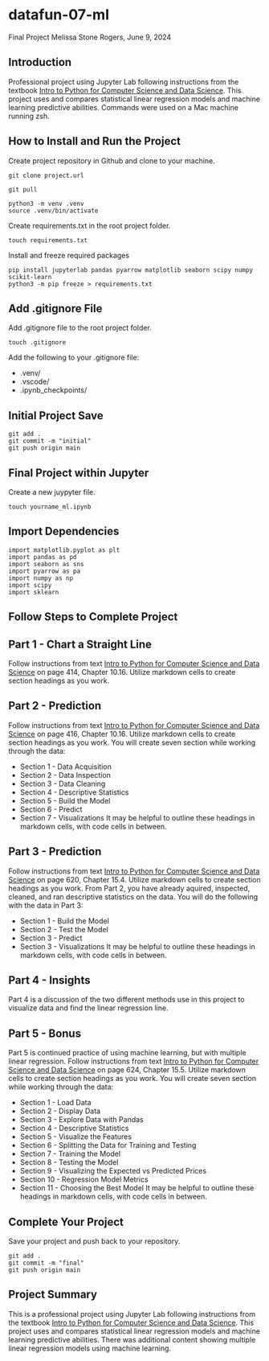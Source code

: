 # datafun-07-ml
Final Project
Melissa Stone Rogers, June 9, 2024

## Introduction
Professional project using Jupyter Lab following instructions from the textbook [Intro to Python for Computer Science and Data Science](https://deitel.com/intro-to-python-for-computer-science-and-data-science/). This project uses and compares statistical linear regression models and machine learning predictive abilities. 
Commands were used on a Mac machine running zsh.  

## How to Install and Run the Project
Create project repository in Github and clone to your machine.

```
git clone project.url
```
```
git pull
```

```
python3 -m venv .venv
source .venv/bin/activate
```

Create requirements.txt in the root project folder. 
```
touch requirements.txt
```

Install and freeze required packages 
```
pip install jupyterlab pandas pyarrow matplotlib seaborn scipy numpy scikit-learn
python3 -m pip freeze > requirements.txt

```

## Add .gitignore File
Add .gitignore file to the root project folder. 
```
touch .gitignore
```
Add the following to your .gitignore file: 
- .venv/
- .vscode/
- .ipynb_checkpoints/

## Initial Project Save
```
git add .
git commit -m "initial"                         
git push origin main
```

## Final Project within Jupyter
Create a new juypyter file. 
```
touch yourname_ml.ipynb
```

## Import Dependencies 
```
import matplotlib.pyplot as plt
import pandas as pd
import seaborn as sns
import pyarrow as pa
import numpy as np
import scipy
import sklearn
```
## Follow Steps to Complete Project

## Part 1 - Chart a Straight Line
Follow instructions from text [Intro to Python for Computer Science and Data Science](https://deitel.com/intro-to-python-for-computer-science-and-data-science/) on page 414, Chapter 10.16. Utilize markdown cells to create section headings as you work.  
 
## Part 2 - Prediction
Follow instructions from text [Intro to Python for Computer Science and Data Science](https://deitel.com/intro-to-python-for-computer-science-and-data-science/) on page 416, Chapter 10.16. Utilize markdown cells to create section headings as you work. You will create seven section while working through the data: 
- Section 1 - Data Acquisition
- Section 2 - Data Inspection
- Section 3 - Data Cleaning
- Section 4 - Descriptive Statistics
- Section 5 - Build the Model
- Section 6 - Predict
- Section 7 - Visualizations
It may be helpful to outline these headings in markdown cells, with code cells in between. 

## Part 3 - Prediction
Follow instructions from text [Intro to Python for Computer Science and Data Science](https://deitel.com/intro-to-python-for-computer-science-and-data-science/) on page 620, Chapter 15.4. Utilize markdown cells to create section headings as you work. From Part 2, you have already aquired, inspected, cleaned, and ran descriptive statistics on the data. You will do the following with the data in Part 3: 
- Section 1 - Build the Model
- Section 2 - Test the Model
- Section 3 - Predict 
- Section 3 - Visualizations
It may be helpful to outline these headings in markdown cells, with code cells in between. 

## Part 4 - Insights
Part 4 is a discussion of the two different methods use in this project to visualize data and find the linear regression line. 

## Part 5 - Bonus
Part 5 is continued practice of using machine learning, but with multiple linear regression. Follow instructions from text [Intro to Python for Computer Science and Data Science](https://deitel.com/intro-to-python-for-computer-science-and-data-science/) on page 624, Chapter 15.5. Utilize markdown cells to create section headings as you work. You will create seven section while working through the data: 
- Section 1 - Load Data
- Section 2 - Display Data 
- Section 3 - Explore Data with Pandas 
- Section 4 - Descriptive Statistics
- Section 5 - Visualize the Features 
- Section 6 - Splitting the Data for Training and Testing
- Section 7 - Training the Model
- Section 8 - Testing the Model
- Section 9 - Visualizing the Expected vs Predicted Prices
- Section 10 - Regression Model Metrics 
- Section 11 - Choosing the Best Model
It may be helpful to outline these headings in markdown cells, with code cells in between. 

## Complete Your Project
Save your project and push back to your repository. 
```
git add .
git commit -m "final"                         
git push origin main
```

## Project Summary
This is a professional project using Jupyter Lab following instructions from the textbook [Intro to Python for Computer Science and Data Science](https://deitel.com/intro-to-python-for-computer-science-and-data-science/). This project uses and compares statistical linear regression models and machine learning predictive abilities. There was additional content showing multiple linear regression models using machine learning. 